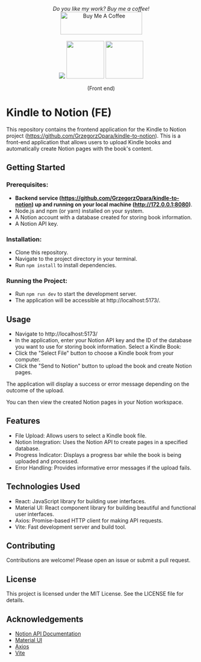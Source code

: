 <p align="center">
  <i>Do you like my work? Buy me a coffee!</i><BR>
  <a href="https://www.buymeacoffee.com/grzegorz.opara" target="_blank"><img src="https://cdn.buymeacoffee.com/buttons/v2/default-green.png" alt="Buy Me A Coffee" style="height: 60px !important;width: 217px !important;" ></a>
  <BR><BR>
  <img src="https://upload.wikimedia.org/wikipedia/commons/thumb/2/20/Amazon_Kindle_logo.svg/388px-Amazon_Kindle_logo.svg.png">
  <img src="https://upload.wikimedia.org/wikipedia/commons/thumb/9/9e/Plus_symbol.svg/200px-Plus_symbol.svg.png" width="100" height="100">
  <img src="https://upload.wikimedia.org/wikipedia/commons/thumb/e/e9/Notion-logo.svg/240px-Notion-logo.svg.png" width="100" height="100">
  
  <p align="center">(Front end)</p>
</p>


# Kindle to Notion (FE)
This repository contains the frontend application for the Kindle to Notion project (https://github.com/GrzegorzOpara/kindle-to-notion). This is a front-end application that allows users to upload Kindle books and automatically create Notion pages with the book's content.

## Getting Started

### Prerequisites:
- **Backend service (https://github.com/GrzegorzOpara/kindle-to-notion) up and running on your local machine (http://172.0.0.1:8080)**.
- Node.js and npm (or yarn) installed on your system.
- A Notion account with a database created for storing book information.
- A Notion API key.


### Installation:
- Clone this repository.
- Navigate to the project directory in your terminal.
- Run ``npm install`` to install dependencies.

### Running the Project:
- Run ``npm run dev`` to start the development server.
- The application will be accessible at http://localhost:5173/.

## Usage
- Navigate to http://localhost:5173/
- In the application, enter your Notion API key and the ID of the database you want to use for storing book information.
Select a Kindle Book:
- Click the "Select File" button to choose a Kindle book from your computer.
- Click the "Send to Notion" button to upload the book and create Notion pages.

The application will display a success or error message depending on the outcome of the upload.

You can then view the created Notion pages in your Notion workspace.

## Features
- File Upload: Allows users to select a Kindle book file.
- Notion Integration: Uses the Notion API to create pages in a specified database.
- Progress Indicator: Displays a progress bar while the book is being uploaded and processed.
- Error Handling: Provides informative error messages if the upload fails.

## Technologies Used
- React: JavaScript library for building user interfaces.
- Material UI: React component library for building beautiful and functional user interfaces.
- Axios: Promise-based HTTP client for making API requests.
- Vite: Fast development server and build tool.

## Contributing
Contributions are welcome! Please open an issue or submit a pull request.

## License
This project is licensed under the MIT License. See the LICENSE file for details.

## Acknowledgements
- [Notion API Documentation](https://developers.notion.com/reference/intro)
- [Material UI](https://mui.com/)
- [Axios](https://axios-http.com/)
- [Vite](https://vitejs.dev/)